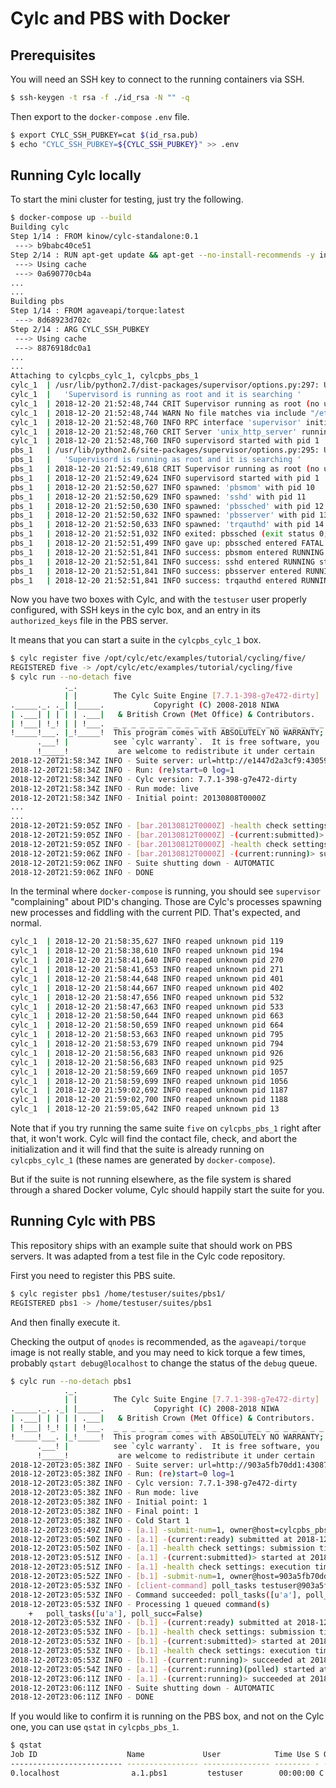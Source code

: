 # Cylc and PBS with Docker

## Prerequisites

You will need an SSH key to connect to the running containers via SSH.

```bash
$ ssh-keygen -t rsa -f ./id_rsa -N "" -q
```

Then export to the `docker-compose` `.env` file.

```bash
$ export CYLC_SSH_PUBKEY=cat $(id_rsa.pub)
$ echo "CYLC_SSH_PUBKEY=${CYLC_SSH_PUBKEY}" >> .env
```

## Running Cylc locally

To start the mini cluster for testing, just try the following.

```bash
$ docker-compose up --build
Building cylc
Step 1/14 : FROM kinow/cylc-standalone:0.1
 ---> b9babc40ce51
Step 2/14 : RUN apt-get update && apt-get --no-install-recommends -y install 	inetutils-ping 	less 	python-empy 	python-requests 	ssh 	supervisor
 ---> Using cache
 ---> 0a690770cb4a
...
...
Building pbs
Step 1/14 : FROM agaveapi/torque:latest
 ---> 8d68923d702c
Step 2/14 : ARG CYLC_SSH_PUBKEY
 ---> Using cache
 ---> 8876918dc0a1
...
...
Attaching to cylcpbs_cylc_1, cylcpbs_pbs_1
cylc_1  | /usr/lib/python2.7/dist-packages/supervisor/options.py:297: UserWarning: Supervisord is running as root and it is searching for its configuration file in default locations (including its current working directory); you probably want to specify a "-c" argument specifying an absolute path to a configuration file for improved security.
cylc_1  |   'Supervisord is running as root and it is searching '
cylc_1  | 2018-12-20 21:52:48,744 CRIT Supervisor running as root (no user in config file)
cylc_1  | 2018-12-20 21:52:48,744 WARN No file matches via include "/etc/supervisor/conf.d/*.conf"
cylc_1  | 2018-12-20 21:52:48,760 INFO RPC interface 'supervisor' initialized
cylc_1  | 2018-12-20 21:52:48,760 CRIT Server 'unix_http_server' running without any HTTP authentication checking
cylc_1  | 2018-12-20 21:52:48,760 INFO supervisord started with pid 1
pbs_1   | /usr/lib/python2.6/site-packages/supervisor/options.py:295: UserWarning: Supervisord is running as root and it is searching for its configuration file in default locations (including its current working directory); you probably want to specify a "-c" argument specifying an absolute path to a configuration file for improved security.
pbs_1   |   'Supervisord is running as root and it is searching '
pbs_1   | 2018-12-20 21:52:49,618 CRIT Supervisor running as root (no user in config file)
pbs_1   | 2018-12-20 21:52:49,624 INFO supervisord started with pid 1
pbs_1   | 2018-12-20 21:52:50,627 INFO spawned: 'pbsmom' with pid 10
pbs_1   | 2018-12-20 21:52:50,629 INFO spawned: 'sshd' with pid 11
pbs_1   | 2018-12-20 21:52:50,630 INFO spawned: 'pbssched' with pid 12
pbs_1   | 2018-12-20 21:52:50,632 INFO spawned: 'pbsserver' with pid 13
pbs_1   | 2018-12-20 21:52:50,633 INFO spawned: 'trqauthd' with pid 14
pbs_1   | 2018-12-20 21:52:51,032 INFO exited: pbssched (exit status 0; not expected)
pbs_1   | 2018-12-20 21:52:51,499 INFO gave up: pbssched entered FATAL state, too many start retries too quickly
pbs_1   | 2018-12-20 21:52:51,841 INFO success: pbsmom entered RUNNING state, process has stayed up for > than 1 seconds (startsecs)
pbs_1   | 2018-12-20 21:52:51,841 INFO success: sshd entered RUNNING state, process has stayed up for > than 1 seconds (startsecs)
pbs_1   | 2018-12-20 21:52:51,841 INFO success: pbsserver entered RUNNING state, process has stayed up for > than 1 seconds (startsecs)
pbs_1   | 2018-12-20 21:52:51,841 INFO success: trqauthd entered RUNNING state, process has stayed up for > than 1 seconds (startsecs)
```

Now you have two boxes with Cylc, and with the `testuser` user properly configured,
with SSH keys in the cylc box, and an entry in its `authorized_keys` file in the PBS
server.

It means that you can start a suite in the `cylcpbs_cylc_1` box.

```bash
$ cylc register five /opt/cylc/etc/examples/tutorial/cycling/five/
REGISTERED five -> /opt/cylc/etc/examples/tutorial/cycling/five
$ cylc run --no-detach five
            ._.                                                       
            | |        The Cylc Suite Engine [7.7.1-398-g7e472-dirty] 
._____._. ._| |_____.           Copyright (C) 2008-2018 NIWA          
| .___| | | | | .___|   & British Crown (Met Office) & Contributors.  
| !___| !_! | | !___.  _ _ _ _ _ _ _ _ _ _ _ _ _ _ _ _ _ _ _ _ _ _ _ _
!_____!___. |_!_____!  This program comes with ABSOLUTELY NO WARRANTY;
      .___! |          see `cylc warranty`.  It is free software, you 
      !_____!           are welcome to redistribute it under certain  
2018-12-20T21:58:34Z INFO - Suite server: url=http://e1447d2a3cf9:43059/ pid=65
2018-12-20T21:58:34Z INFO - Run: (re)start=0 log=1
2018-12-20T21:58:34Z INFO - Cylc version: 7.7.1-398-g7e472-dirty
2018-12-20T21:58:34Z INFO - Run mode: live
2018-12-20T21:58:34Z INFO - Initial point: 20130808T0000Z
...
...
2018-12-20T21:59:05Z INFO - [bar.20130812T0000Z] -health check settings: submission timeout=None
2018-12-20T21:59:05Z INFO - [bar.20130812T0000Z] -(current:submitted)> started at 2018-12-20T21:59:05Z
2018-12-20T21:59:05Z INFO - [bar.20130812T0000Z] -health check settings: execution timeout=None
2018-12-20T21:59:06Z INFO - [bar.20130812T0000Z] -(current:running)> succeeded at 2018-12-20T21:59:05Z
2018-12-20T21:59:06Z INFO - Suite shutting down - AUTOMATIC
2018-12-20T21:59:06Z INFO - DONE
```

In the terminal where `docker-compose` is running, you should see `supervisor`
"complaining" about PID's changing. Those are Cylc's processes spawning new processes
and fiddling with the current PID. That's expected, and normal.

```bash
cylc_1  | 2018-12-20 21:58:35,627 INFO reaped unknown pid 119
cylc_1  | 2018-12-20 21:58:38,610 INFO reaped unknown pid 194
cylc_1  | 2018-12-20 21:58:41,640 INFO reaped unknown pid 270
cylc_1  | 2018-12-20 21:58:41,653 INFO reaped unknown pid 271
cylc_1  | 2018-12-20 21:58:44,648 INFO reaped unknown pid 401
cylc_1  | 2018-12-20 21:58:44,667 INFO reaped unknown pid 402
cylc_1  | 2018-12-20 21:58:47,656 INFO reaped unknown pid 532
cylc_1  | 2018-12-20 21:58:47,663 INFO reaped unknown pid 533
cylc_1  | 2018-12-20 21:58:50,644 INFO reaped unknown pid 663
cylc_1  | 2018-12-20 21:58:50,659 INFO reaped unknown pid 664
cylc_1  | 2018-12-20 21:58:53,663 INFO reaped unknown pid 795
cylc_1  | 2018-12-20 21:58:53,679 INFO reaped unknown pid 794
cylc_1  | 2018-12-20 21:58:56,683 INFO reaped unknown pid 926
cylc_1  | 2018-12-20 21:58:56,683 INFO reaped unknown pid 925
cylc_1  | 2018-12-20 21:58:59,669 INFO reaped unknown pid 1057
cylc_1  | 2018-12-20 21:58:59,699 INFO reaped unknown pid 1056
cylc_1  | 2018-12-20 21:59:02,692 INFO reaped unknown pid 1187
cylc_1  | 2018-12-20 21:59:02,700 INFO reaped unknown pid 1188
cylc_1  | 2018-12-20 21:59:05,642 INFO reaped unknown pid 13
```

Note that if you try running the same suite `five` on `cylcpbs_pbs_1` right after that, it won't work.
Cylc will find the contact file, check, and abort the initialization and it will find that the suite
is already running on `cylcpbs_cylc_1` (these names are generated by `docker-compose`).

But if the suite is not running elsewhere, as the file system is shared through a shared Docker volume,
Cylc should happily start the suite for you.

## Running Cylc with PBS

This repository ships with an example suite that should work on PBS servers. It was adapted
from a test file in the Cylc code repository.

First you need to register this PBS suite.

```bash
$ cylc register pbs1 /home/testuser/suites/pbs1/         
REGISTERED pbs1 -> /home/testuser/suites/pbs1
```

And then finally execute it. 


Checking the output of `qnodes` is recommended, as the `agaveapi/torque` image is not really stable,
and you may need to kick torque a few times, probably `qstart debug@localhost` to change the status
of the `debug` queue.

```bash
$ cylc run --no-detach pbs1
            ._.                                                       
            | |        The Cylc Suite Engine [7.7.1-398-g7e472-dirty] 
._____._. ._| |_____.           Copyright (C) 2008-2018 NIWA          
| .___| | | | | .___|   & British Crown (Met Office) & Contributors.  
| !___| !_! | | !___.  _ _ _ _ _ _ _ _ _ _ _ _ _ _ _ _ _ _ _ _ _ _ _ _
!_____!___. |_!_____!  This program comes with ABSOLUTELY NO WARRANTY;
      .___! |          see `cylc warranty`.  It is free software, you 
      !_____!           are welcome to redistribute it under certain  
2018-12-20T23:05:38Z INFO - Suite server: url=http://903a5fb70dd1:43087/ pid=330
2018-12-20T23:05:38Z INFO - Run: (re)start=0 log=1
2018-12-20T23:05:38Z INFO - Cylc version: 7.7.1-398-g7e472-dirty
2018-12-20T23:05:38Z INFO - Run mode: live
2018-12-20T23:05:38Z INFO - Initial point: 1
2018-12-20T23:05:38Z INFO - Final point: 1
2018-12-20T23:05:38Z INFO - Cold Start 1
2018-12-20T23:05:49Z INFO - [a.1] -submit-num=1, owner@host=cylcpbs_pbs_1
2018-12-20T23:05:50Z INFO - [a.1] -(current:ready) submitted at 2018-12-20T23:05:50Z
2018-12-20T23:05:50Z INFO - [a.1] -health check settings: submission timeout=None
2018-12-20T23:05:51Z INFO - [a.1] -(current:submitted)> started at 2018-12-20T23:05:50Z
2018-12-20T23:05:51Z INFO - [a.1] -health check settings: execution timeout=None
2018-12-20T23:05:52Z INFO - [b.1] -submit-num=1, owner@host=903a5fb70dd1
2018-12-20T23:05:53Z INFO - [client-command] poll_tasks testuser@903a5fb70dd1:cylc-poll 77bb59a4-d01f-40f5-879c-cdc880451cc3
2018-12-20T23:05:53Z INFO - Command succeeded: poll_tasks([u'a'], poll_succ=False)
2018-12-20T23:05:53Z INFO - Processing 1 queued command(s)
	+	poll_tasks([u'a'], poll_succ=False)
2018-12-20T23:05:53Z INFO - [b.1] -(current:ready) submitted at 2018-12-20T23:05:52Z
2018-12-20T23:05:53Z INFO - [b.1] -health check settings: submission timeout=None
2018-12-20T23:05:53Z INFO - [b.1] -(current:submitted)> started at 2018-12-20T23:05:52Z
2018-12-20T23:05:53Z INFO - [b.1] -health check settings: execution timeout=None
2018-12-20T23:05:53Z INFO - [b.1] -(current:running)> succeeded at 2018-12-20T23:05:53Z
2018-12-20T23:05:54Z INFO - [a.1] -(current:running)(polled) started at 2018-12-20T23:05:50Z
2018-12-20T23:06:11Z INFO - [a.1] -(current:running)> succeeded at 2018-12-20T23:06:10Z
2018-12-20T23:06:11Z INFO - Suite shutting down - AUTOMATIC
2018-12-20T23:06:11Z INFO - DONE
```

If you would like to confirm it is running on the PBS box, and not on
the Cylc one, you can use `qstat` in `cylcpbs_pbs_1`.

```bash
$ qstat
Job ID                    Name             User            Time Use S Queue
------------------------- ---------------- --------------- -------- - -----
0.localhost                a.1.pbs1         testuser        00:00:00 C debug
```
